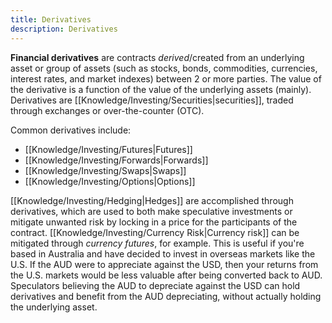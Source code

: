 ```yaml
---
title: Derivatives
description: Derivatives
---
```


**Financial derivatives** are contracts *derived*/created from an underlying asset or group of assets (such as stocks, bonds, commodities, currencies, interest rates, and market indexes) between 2 or more parties. The value of the derivative is a function of the value of the underlying assets (mainly). Derivatives are [[Knowledge/Investing/Securities|securities]], traded through exchanges or over-the-counter (OTC).

Common derivatives include:
- [[Knowledge/Investing/Futures|Futures]]
- [[Knowledge/Investing/Forwards|Forwards]]
- [[Knowledge/Investing/Swaps|Swaps]]
- [[Knowledge/Investing/Options|Options]]

[[Knowledge/Investing/Hedging|Hedges]] are accomplished through derivatives, which are used to both make speculative investments or mitigate unwanted risk by locking in a price for the participants of the contract.
[[Knowledge/Investing/Currency Risk|Currency risk]] can be mitigated through *currency futures*, for example. This is useful if you're based in Australia and have decided to invest in overseas markets like the U.S. If the AUD were to appreciate against the USD, then your returns from the U.S. markets would be less valuable after being converted back to AUD. Speculators believing the AUD to depreciate against the USD can hold derivatives and benefit from the AUD depreciating, without actually holding the underlying asset.
